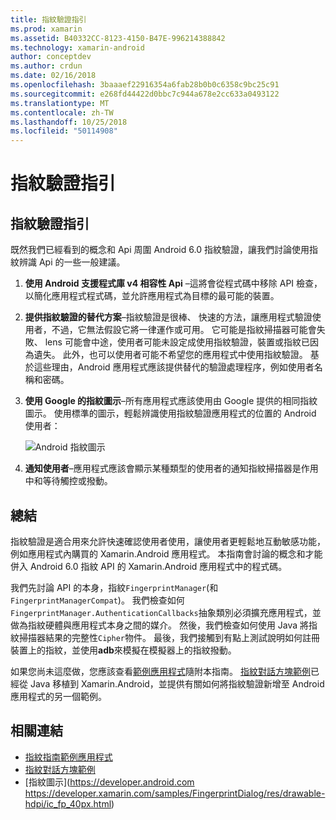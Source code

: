 ```yaml
---
title: 指紋驗證指引
ms.prod: xamarin
ms.assetid: B40332CC-8123-4150-B47E-996214388842
ms.technology: xamarin-android
author: conceptdev
ms.author: crdun
ms.date: 02/16/2018
ms.openlocfilehash: 3baaaef22916354a6fab28b0b0c6358c9bc25c91
ms.sourcegitcommit: e268fd44422d0bbc7c944a678e2cc633a0493122
ms.translationtype: MT
ms.contentlocale: zh-TW
ms.lasthandoff: 10/25/2018
ms.locfileid: "50114908"
---
```

# <a name="fingerprint-authentication-guidance"></a>指紋驗證指引

## <a name="fingerprint-authentication-guidance"></a>指紋驗證指引

既然我們已經看到的概念和 Api 周圍 Android 6.0 指紋驗證，讓我們討論使用指紋辨識 Api 的一些一般建議。

1. **使用 Android 支援程式庫 v4 相容性 Api** &ndash;這將會從程式碼中移除 API 檢查，以簡化應用程式程式碼，並允許應用程式為目標的最可能的裝置。
2. **提供指紋驗證的替代方案**&ndash;指紋驗證是很棒、 快速的方法，讓應用程式驗證使用者，不過，它無法假設它將一律運作或可用。 它可能是指紋掃描器可能會失敗、 lens 可能會中途，使用者可能未設定成使用指紋驗證，裝置或指紋已因為遺失。 此外，也可以使用者可能不希望您的應用程式中使用指紋驗證。 基於這些理由，Android 應用程式應該提供替代的驗證處理程序，例如使用者名稱和密碼。
3. **使用 Google 的指紋圖示**&ndash;所有應用程式應該使用由 Google 提供的相同指紋圖示。 使用標準的圖示，輕鬆辨識使用指紋驗證應用程式的位置的 Android 使用者： 
    
    ![Android 指紋圖示](summary-images/ic-fp-40px.png)
    
4. **通知使用者**&ndash;應用程式應該會顯示某種類型的使用者的通知指紋掃描器是作用中和等待觸控或撥動。 

## <a name="summary"></a>總結

指紋驗證是適合用來允許快速確認使用者使用，讓使用者更輕鬆地互動敏感功能，例如應用程式內購買的 Xamarin.Android 應用程式。 本指南會討論的概念和才能併入 Android 6.0 指紋 API 的 Xamarin.Android 應用程式中的程式碼。

我們先討論 API 的本身，指紋`FingerprintManager`(和`FingerprintManagerCompat`)。 我們檢查如何`FingerprintManager.AuthenticationCallbacks`抽象類別必須擴充應用程式，並做為指紋硬體與應用程式本身之間的媒介。 然後，我們檢查如何使用 Java 將指紋掃描器結果的完整性`Cipher`物件。 最後，我們接觸到有點上測試說明如何註冊裝置上的指紋，並使用**adb**來模擬在模擬器上的指紋撥動。 

如果您尚未這麼做，您應該查看[範例應用程式](https://github.com/xamarin/monodroid-samples/tree/master/FingerprintGuide)隨附本指南。 [指紋對話方塊範例](https://developer.xamarin.com/samples/monodroid/android-m/FingerprintDialog/)已經從 Java 移植到 Xamarin.Android，並提供有關如何將指紋驗證新增至 Android 應用程式的另一個範例。



## <a name="related-links"></a>相關連結

- [指紋指南範例應用程式](https://github.com/xamarin/monodroid-samples/tree/master/FingerprintGuide)
- [指紋對話方塊範例](https://developer.xamarin.com/samples/monodroid/android-m/FingerprintDialog/)
- [指紋圖示](https://developer.android.com https://developer.xamarin.com/samples/FingerprintDialog/res/drawable-hdpi/ic_fp_40px.html)
